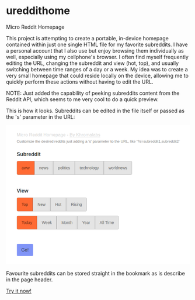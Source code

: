 # ureddithome
Micro Reddit Homepage

This project is attempting to create a portable, in-device homepage contained within just one single HTML file for my favorite subreddits. I have a personal account that I also use but enjoy browsing them individually as well, especially using my cellphone's browser. I often find myself frequently editing the URL, changing the subreddit and view (hot, top), and usually switching between time ranges of a day or a week. My idea was to create a very small homepage that could reside locally on the device, allowing me to quickly perform these actions without having to edit the URL.

NOTE: Just added the capability of peeking subreddits content from the Reddit API, which seems to me very cool to do a quick preview.

This is how it looks. Subreddits can be edited in the file itself or passed as the 's' parameter in the URL:

![ureddithome preview](https://raw.githubusercontent.com/khromalabs/ureddithome/master/preview.png)

Favourite subreddits can be stored straight in the bookmark as is describe in the page header.

[Try it now!](https://khromalabs.github.io/ureddithome/ureddithome.html)
